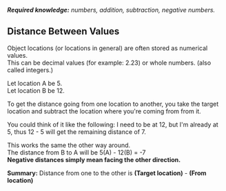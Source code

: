 <i><b>Required knowledge:</b> numbers, addition, subtraction, negative numbers.</i>

## Distance Between Values

Object locations (or locations in general) are often stored as numerical values.</br>
This can be decimal values (for example: 2.23) or whole numbers. (also called integers.)</br>

Let location A be 5.</br>
Let location B be 12.</br>

To get the distance going from one location to another, you take the target location and subtract the location where you're coming from from it.</br>

You could think of it like the following: I need to be at 12, but I'm already at 5, thus 12 - 5 will get the remaining distance of 7.</br>

This works the same the other way around.</br>
The distance from B to A will be 5(A) - 12(B) = -7</br>
**Negative distances simply mean facing the other direction.**</br>

**Summary:** Distance from one to the other is **(Target location)** - **(From location)**

